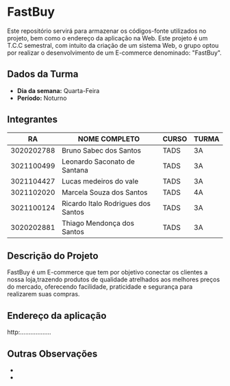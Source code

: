 # FastBuy
Este repositório servirá para armazenar os códigos-fonte utilizados no projeto, bem como o endereço da aplicação na Web. Este projeto é um T.C.C semestral, com intuito da criação de um sistema Web, o grupo optou por realizar o desenvolvimento de um E-commerce denominado: "FastBuy".

## Dados da Turma
* **Dia da semana:** Quarta-Feira
* **Período:** Noturno

## Integrantes
| RA         | NOME COMPLETO                        | CURSO | TURMA |
|------------|--------------------------------------|-------|-------|
| 3020202788 | Bruno Sabec dos Santos               | TADS  | 3A    |
| 3021100499 | Leonardo Saconato de Santana         | TADS  | 3A    |
| 3021104427 | Lucas medeiros do vale               | TADS  | 3A    |
| 3021102020 | Marcela Souza dos Santos             | TADS  | 4A    |
| 3021100124 | Ricardo Italo Rodrigues dos Santos   | TADS  | 3A    |
| 3020202881 | Thiago Mendonça dos Santos           | TADS  | 3A    |



## Descrição do Projeto

FastBuy é um E-commerce que tem por objetivo conectar os clientes a nossa loja,trazendo produtos de qualidade atrelhados aos melhores preços do mercado,
oferecendo facilidade, praticidade e segurança para realizarem suas compras.

## Endereço da aplicação
http:..................


## Outras Observações 
*
*
